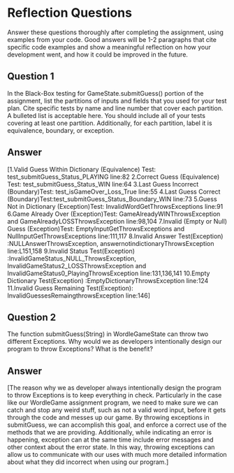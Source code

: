 # Reflection Questions

Answer these questions thoroughly after completing the assignment, using examples from your code. Good answers will be 1-2 paragraphs that cite specific code examples and show a meaningful reflection on how your development went, and how it could be improved in the future.

## Question 1

 In the Black-Box testing for GameState.submitGuess() portion of the assignment, list the partitions of inputs and fields that you used for your test plan. Cite specific tests by name and line number that cover each partition. A bulleted list is acceptable here. You should include all of your tests covering at least one partition. Additionally, for each partition, label it is equivalence, boundary, or exception.

## Answer

[1.Valid Guess Within Dictionary (Equivalence) Test: test_submitGuess_Status_PLAYING 
line:82
2.Correct Guess (Equivalence) Test: test_submitGuess_Status_WIN
line:64
3.Last Guess Incorrect (Boundary)Test: test_isGameOver_Loss_True
line:55
4.Last Guess Correct (Boundary)Test:test_submitGuess_Status_Boundary_WIN
line:73
5.Guess Not in Dictionary (Exception)Test: InvalidWordGetThrowsExceptions
line:91
6.Game Already Over (Exception)Test: GameAlreadyWINThrowsException and GameAlreadyLOSSThrowsException
line:98,104
7.Invalid (Empty or Null) Guess (Exception)Test: EmptyInputGetThrowsExceptions and NullInputGetThrowsExceptions
line:111,117
8.Invalid Answer Test(Exception) :NULLAnswerThrowsException, answernotindictionaryThrowsException
line:L151,158
9.Invalid Status Test(Exception) :InvalidGameStatus_NULL_ThrowsException, InvalidGameStatus2_LOSSThrowsException and InvalidGameStatus0_PlayingThrowsException
line:131,136,141
10.Empty Dictionary Test(Exception) :EmptyDictionaryThrowsException
line:124
11.Invalid Guess Remaining Test(Exception): InvalidGuessesRemaingthrowsException
line:146]

## Question 2

The function submitGuess(String) in WordleGameState can throw two different Exceptions. Why would we as developers intentionally design our program to throw Exceptions? What is the benefit?

## Answer

[The reason why we as developer always intentionally design the program to throw Exceptions is to keep everything in check. Particularly in the case like our WordleGame assignment program, we need to make sure we can catch and stop any weird stuff, such as not a valid word input, before it gets through the code and messes up our game. By throwing exceptions in submitGuess, we can accomplish this goal, and enforce a correct use of the methods that we are providing. Additionally, while indicating an error is happening, exception can at the same time include error messages and other context about the error state. In this way, throwing exceptions can allow us to communicate with our uses with much more detailed information about what they did incorrect when using our program.]
